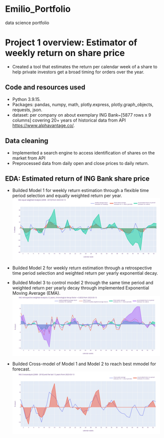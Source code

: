 # Emilio_Portfolio
data science portfolio
# Project 1 overview: Estimator of weekly return on share price
* Created a tool that estimates the return per calendar week of a share to help private investors get a broad timing for orders over the year. 

## Code and resources used
* Python 3.9.15.
* Packages: pandas, numpy, math, plotly.express, plotly.graph_objects, requests, json.
* dataset: per company on about exemplary ING Bank~[5877 rows x 9 columns] covering 20+ years of historical data from API https://www.alphavantage.co/.

## Data cleaning
* Implemented a search engine to access identification of shares on the market from API 
* Preprocessed data from daily open and close prices to daily return.

## EDA: Estimated return of ING Bank share price
* Builded Model 1 for weekly return estimation through a flexible time period selection and equally weighted return per year.
![](/Images/INGreturnanalysis20082010.jpg)

* Builded Model 2 for weekly return estimation through a retrospective time period selection and weighted return per yearly exponential decay.
* Builded Model 3 to control model 2 through the same time period and weighted return per yearly decay through implemented Exponential Moving Average (EMA).
![](/Images/INGretrospectivereturnanalysis12years.jpg)

* Builded Cross-model of Model 1 and Model 2 to reach best mmodel for forecast.
![](/Images/INGreturncrossanalysis2008201012years.jpg)
